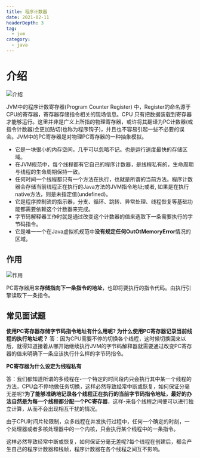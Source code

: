```yaml
---
title: 程序计数器
date: 2021-02-11
headerDepth: 3
tag:
  - jvm
category:
  - java
---
```


# 介绍
![介绍](https://kuangstudy.oss-cn-beijing.aliyuncs.com/bbs/2021/02/13/kuangstudy97a8cfdd-4c6c-4077-846a-c866aeb46211.jpg)

JVM中的程序计数寄存器(Program Counter Register) 中，Register的命名源于CPU的寄存器，寄存器存储指令相关的现场信息。CPU 只有把数据装载到寄存器才能够运行。这里并非是广义上所指的物理寄存器，或许将其翻译为PC计数器(或指令计数器)会更加贴切(也称为程序钩子)，并且也不容易引起一些不必要的误会。JVM中的PC寄存器是对物理PC寄存器的一种抽象模拟。

- 它是一块很小的内存空间，几乎可以忽略不记。也是运行速度最快的存储区域。
- 在JVM规范中，每个线程都有它自己的程序计数器，是线程私有的，生命周期与线程的生命周期保持一致。
- 任何时间一个线程都只有一个方法在执行，也就是所谓的当前方法。程序计数器会存储当前线程正在执行的Java方法的JVM指令地址;或者, 如果是在执行native方法，则是未指定值(undefined)。
- 它是程序控制流的指示器，分支、循环、跳转、异常处理、线程恢复等基础功能都需要依赖这个计数器来完成。
- 字节码解释器工作时就是通过改变这个计数器的值来选取下一条需要执行的字节码指令。
- 它是唯一一个在Java虚拟机规范中**没有规定任何OutOtMemoryError**情况的区域。

##  作用
![作用](https://kuangstudy.oss-cn-beijing.aliyuncs.com/bbs/2021/02/13/kuangstudy18a1607a-8a8d-47ad-93e3-6d8eb800cf96.jpg "作用")

PC寄存器用来**存储指向下一条指令的地址**，也即将要执行的指令代码。由执行引擎读取下一条指令。

## 常见面试题
**使用PC寄存器存储字节码指令地址有什么用呢?
为什么使用PC寄存器记录当前线程的执行地址呢？**
答：因为CPU需要不停的切换各个线程，这时候切换回来以后，就得知道接着从哪开始继续执行JVM的字节码解释器就需要通过改变PC寄存器的值来明确下一条应该执行什么样的字节码指令。

**PC寄存器为什么设定为线程私有**

答：我们都知道所谓的多线程在-一个特定的时间段内只会执行其中某一个线程的方法，CPU会不停地做任务切换，这样必然导致经常中断或恢复，如何保证分毫无差呢?**为了能够准确地记录各个线程正在执行的当前字节码指令地址，最好的办法自然是为每一个线程都分配一个PC寄存器**，这样-来各个线程之间便可以进行独立计算，从而不会出现相互干扰的情况。

由于CPU时间片轮限制，众多线程在并发执行过程中，任何一个确定的时刻，一个处理器或者多核处理器中的一个内核，只会执行某个线程中的一条指令。

这样必然导致经常中断或恢复，如何保证分毫无差呢?每个线程在创建后，都会产生自己的程序计数器和栈帧，程序计数器在各个线程之间互不影响。


